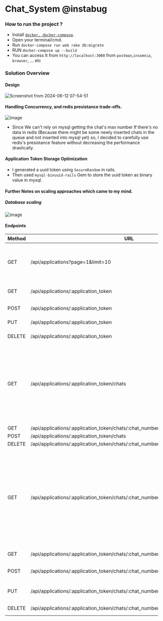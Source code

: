 # Chat_System @instabug
### How to run the project ?
- Install [`docker, docker-compose`](https://docs.docker.com/compose/install/).
- Open your terminal/cmd.
- Run `docker-compose run web rake db:migrate`
- RUN `docker-compose up --build`
- You can access It from `http://localhost:3000` from `postman`,`insomnia`, `browser`, ... etc

### Solution Overview
#### Design
![Screenshot from 2024-06-12 07-54-51](https://github.com/mazoonit/chat_system/assets/29822073/de24d334-bfb4-4a5f-a5d7-c803e36e6068)

#### Handling Concurrency, and redis presistance trade-offs.
![image](https://github.com/mazoonit/chat_system/assets/29822073/a9982a8b-869a-4284-8c0b-9fbd04d1e6ce)
- Since We can't rely on mysql getting the chat's max number If there's no data in redis (Because there might be some newly inserted chats in the queue and not inserted into mysql yet) so, I decided to carefully use redis's presistance feature without decreasing the performance drastically.

#### Application Token Storage Optimization
- I generated a uuid token using `SecureRandom` in rails.
- Then used `mysql-binuuid-rails` Gem to store the uuid token as binary value in mysql.

#### Further Notes on scaling approaches which came to my mind.
##### Database scaling
![image](https://github.com/mazoonit/chat_system/assets/29822073/83e35a47-f6c2-4105-8f04-28fd0f276d29)

#### Endpoints
| Method | URL                                                                              | Body                                                 | Description                                                                                                                                                     |
|--------|----------------------------------------------------------------------------------|------------------------------------------------------|-----------------------------------------------------------------------------------------------------------------------------------------------------------------|
| GET    | /api/applications?page=1&limit=10                                        | None                                                 | Retreive all applications, page and limit defaults are (1,10).                                                                                                  |
| GET    | /api/applications/:application_token                                             | None                                                 | Get single application by token.                                                                                                                                |
| POST   | /api/applications/:application_token                                             | { "name": xxx }                                      | Create application.                                                                                                                                             |
| PUT    | /api/applications/:application_token                                             | { "token": xxx, "name": xxx }                        | Update application.                                                                                                                                             |
| DELETE | /api/applications/:application_token                                             | None                                     | Delete application.                                                                                                                                             |
| GET    | /api/applications/:application_token/chats                                       | None                                                 | Get all chats, also you can change page, limit parameters which are defaulted to (1,10) by sending page, limit as URL params..                                  |
| GET    | /api/applications/:application_token/chats/:chat_number                          | None                                                 | Get chat.                                                                                                                                                       |
| POST   | /api/applications/:application_token/chats                                       | None                                                 | Create chat.                                                                                                                                                    |
| DELETE | /api/applications/:application_token/chats/:chat_number                          | None                                                 | Delete chat.                                                                                                                                                    |
| GET    | /api/applications/:application_token/chats/:chat_number/messages?query=xx        | None                                                 | Retrieve all messages or search for specific message If you included query parameter, also you can change page, limit parameters which are defaulted to (1,10). |
| GET    | /api/applications/:application_token/chats/:chat_number/messages/:message_number | None                                                 | Get message.                                                                                                                                                    |
| POST   | /api/applications/:application_token/chats/:chat_number/messages                 | { "body": "message_body" }                           | Create message.                                                                                                                                                 |
| PUT    | /api/applications/:application_token/chats/:chat_number/messages/:message_number                 | { "body": "message_body" } | Update message.                                                                                                                                                 |
| DELETE | /api/applications/:application_token/chats/:chat_number/messages/:message_number                 | None                        | Delete message.                                                                                                                                                 |
